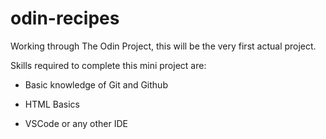# odin-recipes

Working through The Odin Project, this will be the very first actual project.

Skills required to complete this mini project are:

* Basic knowledge of Git and Github

* HTML Basics

* VSCode or any other IDE